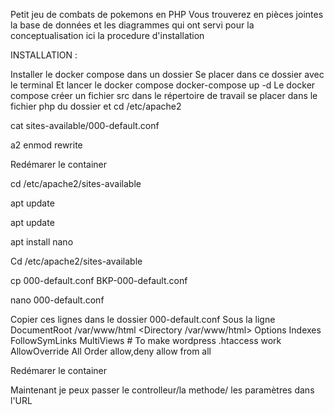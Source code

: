 Petit jeu de combats de pokemons en PHP
Vous trouverez en pièces jointes la base de données et les diagrammes qui ont servi pour la conceptualisation
ici la procedure d'installation

INSTALLATION :
	
Installer le docker compose dans un dossier
Se placer dans ce dossier avec le terminal
Et lancer le docker compose
docker-compose up -d
Le docker compose créer un fichier src dans le répertoire de travail
se placer dans le fichier php du dossier et
cd /etc/apache2

cat sites-available/000-default.conf

a2 enmod rewrite

Redémarer le container

 cd /etc/apache2/sites-available      

 apt update

apt update

apt install nano

Cd /etc/apache2/sites-available

 cp 000-default.conf BKP-000-default.conf

nano 000-default.conf

Copier ces lignes dans le dossier 000-default.conf
Sous la ligne DocumentRoot /var/www/html
	<Directory /var/www/html>
                Options Indexes FollowSymLinks MultiViews
                # To make wordpress .htaccess work
                AllowOverride All
                Order allow,deny
                allow from all
    </Directory>

Redémarer le container

Maintenant je peux passer le controlleur/la methode/ les paramètres dans l'URL